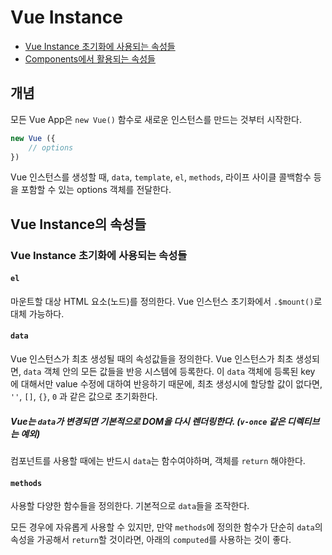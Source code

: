 # Vue Instance

* [Vue Instance 초기화에 사용되는 속성들](###Vue-Instance-초기화에-사용되는-속성들)
* [Components에서 활용되는 속성들](###Components에서-활용되는-속성들)

## 개념

모든 Vue App은 `new Vue()` 함수로 새로운 인스턴스를 만드는 것부터 시작한다.

```js
new Vue ({
    // options
})
```

Vue 인스턴스를 생성할 때, `data`, `template`, `el`, `methods`, 라이프 사이클 콜백함수 등을 포함할 수 있는 options 객체를 전달한다.

## Vue Instance의 속성들

### Vue Instance 초기화에 사용되는 속성들

#### `el`

마운트할 대상 HTML 요소(노드)를 정의한다. Vue 인스턴스 초기화에서 `.$mount()`로 대체 가능하다.

#### `data`

Vue 인스턴스가 최초 생성될 때의 속성값들을 정의한다. Vue 인스턴스가 최초 생성되면, `data` 객체 안의 모든 값들을 반응 시스템에 등록한다. 이 `data` 객체에 등록된 key 에 대해서만 value 수정에 대하여 반응하기 때문에, 최초 생성시에 할당할 값이 없다면, `''`, `[]`, `{}`, `0` 과 같은 값으로 초기화한다.

##### Vue는 `data`가 변경되면 기본적으로 DOM을 다시 렌더링한다. (`v-once` 같은 디렉티브는 예외)

컴포넌트를 사용할 때에는 반드시 `data`는 함수여야하며, 객체를 `return` 해야한다.

#### `methods`

사용할 다양한 함수들을 정의한다. 기본적으로 `data`들을 조작한다.

모든 경우에 자유롭게 사용할 수 있지만, 만약 `methods`에 정의한 함수가 단순히 `data`의 속성을 가공해서 `return`할 것이라면, 아래의 `computed`를 사용하는 것이 좋다.